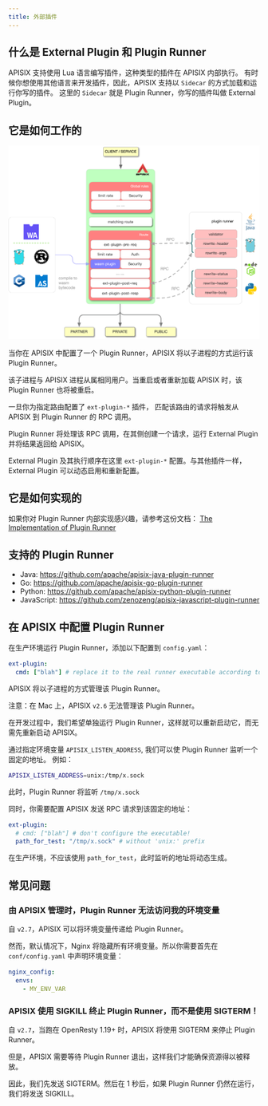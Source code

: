 ```yaml
---
title: 外部插件
---
```


<!--
#
# Licensed to the Apache Software Foundation (ASF) under one or more
# contributor license agreements.  See the NOTICE file distributed with
# this work for additional information regarding copyright ownership.
# The ASF licenses this file to You under the Apache License, Version 2.0
# (the "License"); you may not use this file except in compliance with
# the License.  You may obtain a copy of the License at
#
#     http://www.apache.org/licenses/LICENSE-2.0
#
# Unless required by applicable law or agreed to in writing, software
# distributed under the License is distributed on an "AS IS" BASIS,
# WITHOUT WARRANTIES OR CONDITIONS OF ANY KIND, either express or implied.
# See the License for the specific language governing permissions and
# limitations under the License.
#
-->

## 什么是 External Plugin 和 Plugin Runner

APISIX 支持使用 Lua 语言编写插件，这种类型的插件在 APISIX 内部执行。
有时候你想使用其他语言来开发插件，因此，APISIX 支持以 `Sidecar` 的方式加载和运行你写的插件。
这里的 `Sidecar` 就是 Plugin Runner，你写的插件叫做 External Plugin。

## 它是如何工作的

![external-plugin](../../assets/images/external-plugin.png)

当你在 APISIX 中配置了一个 Plugin Runner，APISIX 将以子进程的方式运行该 Plugin Runner。

该子进程与 APISIX 进程从属相同用户。当重启或者重新加载 APISIX 时，该 Plugin Runner 也将被重启。

一旦你为指定路由配置了 `ext-plugin-*` 插件，
匹配该路由的请求将触发从 APISIX 到  Plugin Runner 的 RPC 调用。

 Plugin Runner 将处理该 RPC 调用，在其侧创建一个请求，运行 External Plugin 并将结果返回给 APISIX。

 External Plugin 及其执行顺序在这里 `ext-plugin-*` 配置。与其他插件一样，External Plugin 可以动态启用和重新配置。

## 它是如何实现的

如果你对 Plugin Runner 内部实现感兴趣，请参考这份文档：
[The Implementation of Plugin Runner](../../en/latest/internal/plugin-runner.md)

## 支持的 Plugin Runner

- Java: https://github.com/apache/apisix-java-plugin-runner
- Go: https://github.com/apache/apisix-go-plugin-runner
- Python: https://github.com/apache/apisix-python-plugin-runner
- JavaScript: https://github.com/zenozeng/apisix-javascript-plugin-runner

## 在 APISIX 中配置 Plugin Runner

在生产环境运行 Plugin Runner，添加以下配置到 `config.yaml`：

```yaml
ext-plugin:
  cmd: ["blah"] # replace it to the real runner executable according to the runner you choice
```

APISIX 将以子进程的方式管理该 Plugin Runner。

注意：在 Mac 上，APISIX `v2.6` 无法管理该 Plugin Runner。

在开发过程中，我们希望单独运行 Plugin Runner，这样就可以重新启动它，而无需先重新启动 APISIX。

通过指定环境变量 `APISIX_LISTEN_ADDRESS`, 我们可以使 Plugin Runner 监听一个固定的地址。
例如：

```bash
APISIX_LISTEN_ADDRESS=unix:/tmp/x.sock
```

此时，Plugin Runner 将监听 `/tmp/x.sock`

同时，你需要配置 APISIX 发送 RPC 请求到该固定的地址：

```yaml
ext-plugin:
  # cmd: ["blah"] # don't configure the executable!
  path_for_test: "/tmp/x.sock" # without 'unix:' prefix
```

在生产环境，不应该使用 `path_for_test`，此时监听的地址将动态生成。

## 常见问题

### 由 APISIX 管理时，Plugin Runner 无法访问我的环境变量

自 `v2.7`，APISIX 可以将环境变量传递给 Plugin Runner。

然而，默认情况下，Nginx 将隐藏所有环境变量。所以你需要首先在 `conf/config.yaml` 中声明环境变量：

```yaml
nginx_config:
  envs:
    - MY_ENV_VAR
```

### APISIX 使用 SIGKILL 终止 Plugin Runner，而不是使用 SIGTERM！

自 `v2.7`，当跑在 OpenResty 1.19+ 时，APISIX 将使用 SIGTERM 来停止 Plugin Runner。

但是，APISIX 需要等待 Plugin Runner 退出，这样我们才能确保资源得以被释放。

因此，我们先发送 SIGTERM。然后在 1 秒后，如果 Plugin Runner 仍然在运行，我们将发送 SIGKILL。
